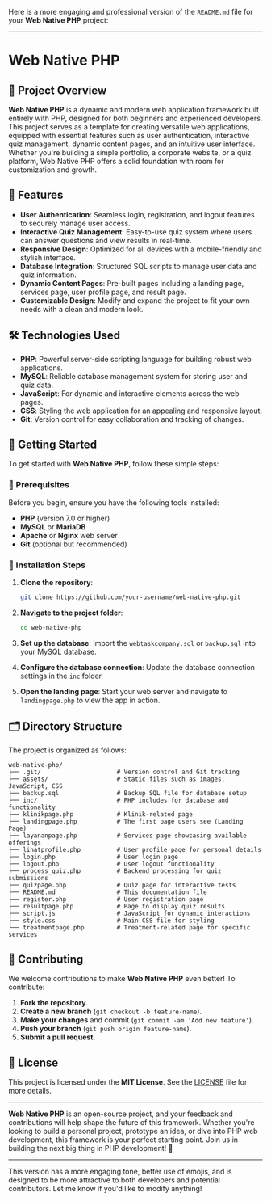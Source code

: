 Here is a more engaging and professional version of the `README.md` file for your **Web Native PHP** project:

---

# Web Native PHP

## 🚀 Project Overview

**Web Native PHP** is a dynamic and modern web application framework built entirely with PHP, designed for both beginners and experienced developers. This project serves as a template for creating versatile web applications, equipped with essential features such as user authentication, interactive quiz management, dynamic content pages, and an intuitive user interface. Whether you're building a simple portfolio, a corporate website, or a quiz platform, Web Native PHP offers a solid foundation with room for customization and growth.

## 🌟 Features

* **User Authentication**: Seamless login, registration, and logout features to securely manage user access.
* **Interactive Quiz Management**: Easy-to-use quiz system where users can answer questions and view results in real-time.
* **Responsive Design**: Optimized for all devices with a mobile-friendly and stylish interface.
* **Database Integration**: Structured SQL scripts to manage user data and quiz information.
* **Dynamic Content Pages**: Pre-built pages including a landing page, services page, user profile page, and result page.
* **Customizable Design**: Modify and expand the project to fit your own needs with a clean and modern look.

## 🛠️ Technologies Used

* **PHP**: Powerful server-side scripting language for building robust web applications.
* **MySQL**: Reliable database management system for storing user and quiz data.
* **JavaScript**: For dynamic and interactive elements across the web pages.
* **CSS**: Styling the web application for an appealing and responsive layout.
* **Git**: Version control for easy collaboration and tracking of changes.

## 🚀 Getting Started

To get started with **Web Native PHP**, follow these simple steps:

### 🎯 Prerequisites

Before you begin, ensure you have the following tools installed:

* **PHP** (version 7.0 or higher)
* **MySQL** or **MariaDB**
* **Apache** or **Nginx** web server
* **Git** (optional but recommended)

### 📝 Installation Steps

1. **Clone the repository**:

   ```bash
   git clone https://github.com/your-username/web-native-php.git
   ```

2. **Navigate to the project folder**:

   ```bash
   cd web-native-php
   ```

3. **Set up the database**: Import the `webtaskcompany.sql` or `backup.sql` into your MySQL database.

4. **Configure the database connection**: Update the database connection settings in the `inc` folder.

5. **Open the landing page**: Start your web server and navigate to `landingpage.php` to view the app in action.

## 🗂️ Directory Structure

The project is organized as follows:

```plaintext
web-native-php/
├── .git/                     # Version control and Git tracking
├── assets/                   # Static files such as images, JavaScript, CSS
├── backup.sql                # Backup SQL file for database setup
├── inc/                      # PHP includes for database and functionality
├── klinikpage.php            # Klinik-related page
├── landingpage.php           # The first page users see (Landing Page)
├── layananpage.php           # Services page showcasing available offerings
├── lihatprofile.php          # User profile page for personal details
├── login.php                 # User login page
├── logout.php                # User logout functionality
├── process_quiz.php          # Backend processing for quiz submissions
├── quizpage.php              # Quiz page for interactive tests
├── README.md                 # This documentation file
├── register.php              # User registration page
├── resultpage.php            # Page to display quiz results
├── script.js                 # JavaScript for dynamic interactions
├── style.css                 # Main CSS file for styling
└── treatmentpage.php         # Treatment-related page for specific services
```

## 🌱 Contributing

We welcome contributions to make **Web Native PHP** even better! To contribute:

1. **Fork the repository**.
2. **Create a new branch** (`git checkout -b feature-name`).
3. **Make your changes** and commit (`git commit -am 'Add new feature'`).
4. **Push your branch** (`git push origin feature-name`).
5. **Submit a pull request**.

## 📃 License

This project is licensed under the **MIT License**. See the [LICENSE](LICENSE) file for more details.

---

**Web Native PHP** is an open-source project, and your feedback and contributions will help shape the future of this framework. Whether you're looking to build a personal project, prototype an idea, or dive into PHP web development, this framework is your perfect starting point. Join us in building the next big thing in PHP development! 🚀

---

This version has a more engaging tone, better use of emojis, and is designed to be more attractive to both developers and potential contributors. Let me know if you'd like to modify anything!

